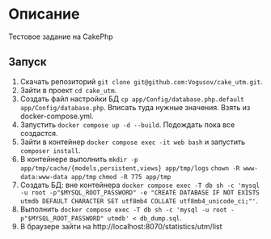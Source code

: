 # Описание

Тестовое задание на CakePhp

## Запуск
1. Скачать репозиторий `git clone git@github.com:Vogusov/cake_utm.git`.
2. Зайти в проект `cd cake_utm`.
3. Создать файл настройки БД `cp app/Config/database.php.default app/Config/database.php`. Вписать туда нужные значения. Взять из docker-compose.yml.
4. Запустить `docker compose up -d --build`. Подождать пока все создастся.
5. Зайти в контейнер `docker compose exec -it web bash` и запустить `composer install`.
6. В контейнере выполнить
 `mkdir -p app/tmp/cache/{models,persistent,views} app/tmp/logs`
 `chown -R www-data:www-data app/tmp`
 `chmod -R 775 app/tmp`
7. Создать БД: вне контейнера `docker compose exec -T db sh -c 'mysql -u root -p"$MYSQL_ROOT_PASSWORD" -e "CREATE DATABASE IF NOT EXISTS utmdb DEFAULT CHARACTER SET utf8mb4 COLLATE utf8mb4_unicode_ci;"'`.
8. Выполнить `docker compose exec -T db sh -c 'mysql -u root -p"$MYSQL_ROOT_PASSWORD" utmdb' < db_dump.sql`.
9. В браузере зайти на http://localhost:8070/statistics/utm/list
